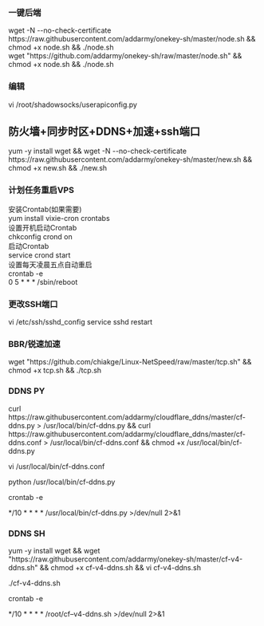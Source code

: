 
<h3>一键后端</h3>
wget -N --no-check-certificate https://raw.githubusercontent.com/addarmy/onekey-sh/master/node.sh && chmod +x node.sh && ./node.sh<br>
wget "https://github.com/addarmy/onekey-sh/raw/master/node.sh" && chmod +x node.sh && ./node.sh<br>
<h3>编辑</h3>
vi /root/shadowsocks/userapiconfig.py<br>

<h2>防火墙+同步时区+DDNS+加速+ssh端口</h2>
yum -y install wget && wget -N --no-check-certificate https://raw.githubusercontent.com/addarmy/onekey-sh/master/new.sh && chmod +x new.sh && ./new.sh<br>

<h3>计划任务重启VPS</h3>
安装Crontab(如果需要)<br>
yum install vixie-cron crontabs<br>
设置开机启动Crontab<br>
chkconfig crond on<br>
启动Crontab<br>
service crond start<br>
设置每天凌晨五点自动重启<br>
crontab -e<br>
0 5 * * * /sbin/reboot<br>

<h3>更改SSH端口</h3>
vi /etc/ssh/sshd_config
service sshd restart

<h3>BBR/锐速加速</h3>
wget "https://github.com/chiakge/Linux-NetSpeed/raw/master/tcp.sh" && chmod +x tcp.sh && ./tcp.sh<br>

<h3>DDNS PY</h3>
curl https://raw.githubusercontent.com/addarmy/cloudflare_ddns/master/cf-ddns.py > /usr/local/bin/cf-ddns.py && curl https://raw.githubusercontent.com/addarmy/cloudflare_ddns/master/cf-ddns.conf > /usr/local/bin/cf-ddns.conf && chmod +x /usr/local/bin/cf-ddns.py

vi /usr/local/bin/cf-ddns.conf

python /usr/local/bin/cf-ddns.py

crontab -e

*/10 * * * * /usr/local/bin/cf-ddns.py >/dev/null 2>&1<br>

<h3>DDNS SH</h3>
yum -y install wget && wget "https://raw.githubusercontent.com/addarmy/onekey-sh/master/cf-v4-ddns.sh" && chmod +x cf-v4-ddns.sh && vi cf-v4-ddns.sh
<br>

./cf-v4-ddns.sh

crontab -e

*/10 * * * * /root/cf–v4-ddns.sh >/dev/null 2>&1
